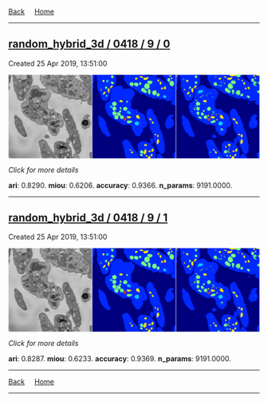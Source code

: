 
[Back](..)&nbsp;&nbsp;&nbsp;&nbsp;&nbsp;[Home](https://leapmanlab.github.io/snapshots)

---

<div class="summary"><a href="0"><h2>random_hybrid_3d / 0418 / 9 / 0</h2></a><p>Created 25 Apr 2019, 13:51:00
</p><a href="0"><img src="0/media/summary.png" align="center"></a><p>
<i>Click for more details</i>
</p></div>

**ari**: 0.8290. **miou**: 0.6206. **accuracy**: 0.9366. **n_params**: 9191.0000. 

---

<div class="summary"><a href="1"><h2>random_hybrid_3d / 0418 / 9 / 1</h2></a><p>Created 25 Apr 2019, 13:51:00
</p><a href="1"><img src="1/media/summary.png" align="center"></a><p>
<i>Click for more details</i>
</p></div>

**ari**: 0.8287. **miou**: 0.6233. **accuracy**: 0.9369. **n_params**: 9191.0000. 

---

[Back](..)&nbsp;&nbsp;&nbsp;&nbsp;&nbsp;[Home](https://leapmanlab.github.io/snapshots)

---